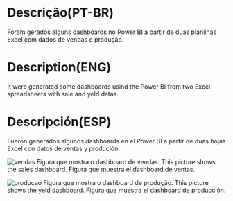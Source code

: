 # Descrição(PT-BR)
Foram gerados alguns dashboards no Power BI a partir de duas planilhas Excel com dados de vendas e produção.
# Description(ENG)
It were generated some dashboards usind the Power BI from two Excel spreadsheets with sale and yeld datas. 
# Descripción(ESP)
Fueron generados algunos dashboards en el Power BI a partir de duas hojas Excel con datos de ventas y produción.

![vendas](https://github.com/wilmorales21/Scripts/assets/80546143/121a9eb6-974d-4138-88ee-9d9c58f887bb)
Figura que mostra o dashboard de vendas. This picture shows the sales dashboard. Figura que muestra el dashboard de ventas.

![produçao](https://github.com/wilmorales21/Scripts/assets/80546143/8cdc8c36-f65e-4150-8ef0-b3b90f0c9d83)
Figura que mostra o dashboard de produção. This picture shows the yeld dashboard. Figura que muestra el dashboard de producción.


